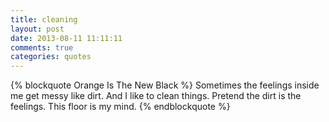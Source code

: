 ```yaml
---
title: cleaning
layout: post
date: 2013-08-11 11:11:11
comments: true
categories: quotes
---
```


{% blockquote Orange Is The New Black %}
Sometimes the feelings inside me get messy like dirt. And I like to clean things. Pretend the dirt is the feelings. This floor is my mind.
{% endblockquote %}